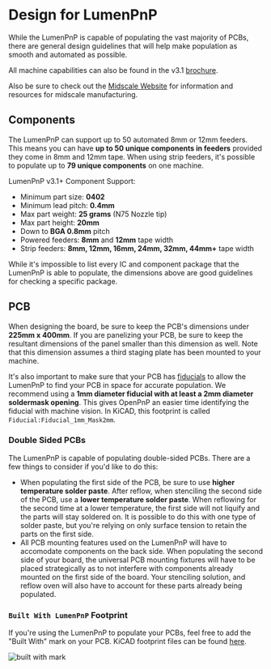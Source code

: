 # Design for LumenPnP

While the LumenPnP is capable of populating the vast majority of PCBs, there are general design guidelines that will help make population as smooth and automated as possible.

All machine capabilities can also be found in the v3.1 [brochure](https://cdn.shopify.com/s/files/1/0570/4256/7355/files/LumenPnP-v3.1-brochure.pdf?v=1698263482).

Also be sure to check out the [Midscale Website](https://midscale.io/) for information and resources for midscale manufacturing.

## Components

The LumenPnP can support up to 50 automated 8mm or 12mm feeders. This means you can have **up to 50 unique components in feeders** provided they come in 8mm and 12mm tape. When using strip feeders, it's possible to populate up to **79 unique components** on one machine.

LumenPnP v3.1+ Component Support:

- Minimum part size: **0402**
- Minimum lead pitch: **0.4mm**
- Max part weight: **25 grams** (N75 Nozzle tip)
- Max part height: **20mm**
- Down to **BGA 0.8mm** pitch
- Powered feeders: **8mm** and **12mm** tape width
- Strip feeders: **8mm, 12mm, 16mm, 24mm, 32mm, 44mm+** tape width

While it's impossible to list every IC and component package that the LumenPnP is able to populate, the dimensions above are good guidelines for checking a specific package.

## PCB

When designing the board, be sure to keep the PCB's dimensions under **225mm x 400mm**. If you are panelizing your PCB, be sure to keep the resultant dimensions of the panel smaller than this dimension as well. Note that this dimension assumes a third staging plate has been mounted to your machine.

It's also important to make sure that your PCB has [fiducials](https://en.wikipedia.org/wiki/Fiducial_marker#Printed_circuit_boards) to allow the LumenPnP to find your PCB in space for accurate population. We recommend using a **1mm diameter fiducial with at least a 2mm diameter soldermask opening**. This gives OpenPnP an easier time identifying the fiducial with machine vision. In KiCAD, this footprint is called `Fiducial:Fiducial_1mm_Mask2mm`.

### Double Sided PCBs

The LumenPnP is capable of populating double-sided PCBs. There are a few things to consider if you'd like to do this:

- When populating the first side of the PCB, be sure to use **higher temperature solder paste**. After reflow, when stenciling the second side of the PCB, use a **lower temperature solder paste**. When reflowing for the second time at a lower temperature, the first side will not liquify and the parts will stay soldered on. It is possible to do this with one type of solder paste, but you're relying on only surface tension to retain the parts on the first side.
- All PCB mounting features used on the LumenPnP will have to accomodate components on the back side. When populating the second side of your board, the universal PCB mounting fixtures will have to be placed strategically as to not interfere with components already mounted on the first side of the board. Your stenciling solution, and reflow oven will also have to account for these parts already being populated.

### `Built With LumenPnP` Footprint

If you're using the LumenPnP to populate your PCBs, feel free to add the "Built With" mark on your PCB. KiCAD footprint files can be found [here](https://github.com/opulo-inc/lumenpnp/tree/main/lib/kicad/built-with-lumenpnp.pretty).

![built with mark](img/build-with-lumenpnp-stamp.png)

